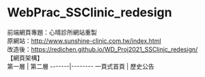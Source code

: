 # WebPrac_SSClinic_redesign
前端網頁專題：心晴診所網站重製<br>
原網站：http://www.sunshine-clinic.com.tw/index.html <br>
改造後：https://redichen.github.io/WD_Proj2021_SSClinic_redesign/ <br>
【網頁架構】<br>
第一層 | 第二層
-------|--------
一頁式首頁 | 歷史公告
